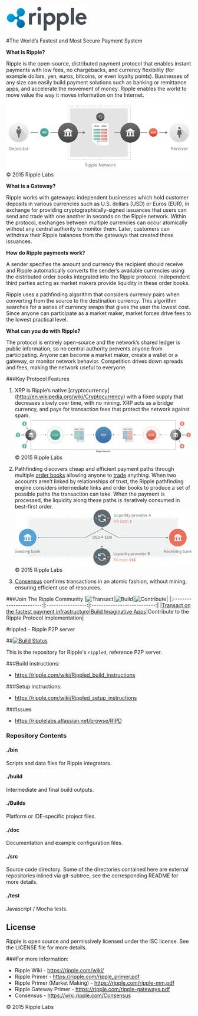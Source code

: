 ![Ripple](/images/ripple.png)

#The World’s Fastest and Most Secure Payment System

**What is Ripple?**

Ripple is the open-source, distributed payment protocol that enables instant
payments with low fees, no chargebacks, and currency flexibility (for example
dollars, yen, euros, bitcoins, or even loyalty points). Businesses of any size
can easily build payment solutions such as banking or remittance apps, and
accelerate the movement of money. Ripple enables the world to move value the
way it moves information on the Internet.

![Ripple Network](images/network.png)
© 2015 Ripple Labs

**What is a Gateway?**

Ripple works with gateways: independent businesses which hold customer
deposits in various currencies such as U.S. dollars (USD) or Euros (EUR),
in exchange for providing cryptographically-signed issuances that users can
send and trade with one another in seconds on the Ripple network. Within the
protocol, exchanges between multiple currencies can occur atomically without
any central authority to monitor them. Later, customers can withdraw their
Ripple balances from the gateways that created those issuances.

**How do Ripple payments work?**

A sender specifies the amount and currency the recipient should receive and
Ripple automatically converts the sender’s available currencies using the
distributed order books integrated into the Ripple protocol. Independent third
parties acting as  market makers provide liquidity in these order books.

Ripple uses a pathfinding algorithm that considers currency pairs when
converting from the source to the destination currency. This algorithm searches
for a series of currency swaps that gives the user the lowest cost. Since
anyone can participate as a market maker, market forces drive fees to the
lowest practical level.

**What can you do with Ripple?**

The protocol is entirely open-source and the network’s shared ledger is public
information, so no central authority prevents anyone from participating. Anyone
can become a market maker, create a wallet or a gateway, or monitor network
behavior. Competition drives down spreads and fees, making the network useful
to everyone.


###Key Protocol Features
1. XRP is Ripple’s native [cryptocurrency]
(http://en.wikipedia.org/wiki/Cryptocurrency) with a fixed supply that
decreases slowly over time, with no mining. XRP acts as a bridge currency, and
pays for transaction fees that protect the network against spam.
![XRP as a bridge currency](/images/vehicle_currency.png)
© 2015 Ripple Labs

2. Pathfinding discovers cheap and efficient payment paths through multiple
[order books](https://www.ripplecharts.com) allowing anyone to [trade](https://www.rippletrade.com) anything. When two accounts aren’t linked by relationships of trust, the Ripple pathfinding engine considers intermediate links and order books to produce a set of possible paths the transaction can take. When the payment is processed, the liquidity along these paths is iteratively consumed in best-first order.
![Pathfinding from Dollars to Euro](/images/pathfinding.png)
© 2015 Ripple Labs

3. [Consensus](https://www.youtube.com/watch?v=pj1QVb1vlC0) confirms
transactions in an atomic fashion, without mining, ensuring efficient use of
resources.

[transact]: https://ripple.com/files/ripple-FIs.pdf
[build]:    https://ripple.com/build/

[transact.png]:   /images/transact.png
[build.png]:      /images/build.png
[contribute.png]: /images/contribute.png

###Join The Ripple Community
|![Transact][transact.png]|![Build][build.png]|![Contribute][contribute.png]|
|:-----------------------:|:-----------------:|:---------------------------:|
|[Transact on the fastest payment infrastructure][transact]|[Build Imaginative Apps][build]|Contribute to the Ripple Protocol Implementation|

#rippled - Ripple P2P server

##[![Build Status](https://travis-ci.org/ripple/rippled.png?branch=develop)](https://travis-ci.org/ripple/rippled)

This is the repository for Ripple's `rippled`, reference P2P server.

###Build instructions:
* https://ripple.com/wiki/Rippled_build_instructions

###Setup instructions:
* https://ripple.com/wiki/Rippled_setup_instructions

###Issues
* https://ripplelabs.atlassian.net/browse/RIPD

### Repository Contents

#### ./bin
Scripts and data files for Ripple integrators.

#### ./build
Intermediate and final build outputs.

#### ./Builds
Platform or IDE-specific project files.

#### ./doc
Documentation and example configuration files.

#### ./src
Source code directory. Some of the directories contained here are
external repositories inlined via git-subtree, see the corresponding
README for more details.

#### ./test
Javascript / Mocha tests.

## License
Ripple is open source and permissively licensed under the ISC license. See the
LICENSE file for more details.

###For more information:
* Ripple Wiki - https://ripple.com/wiki/
* Ripple Primer - https://ripple.com/ripple_primer.pdf
* Ripple Primer (Market Making) - https://ripple.com/ripple-mm.pdf
* Ripple Gateway Primer - https://ripple.com/ripple-gateways.pdf  
* Consensus - https://wiki.ripple.com/Consensus

© 2015 Ripple Labs
